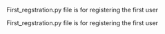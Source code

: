 First_regstration.py file is for registering the first user

First_regstration.py file is for registering the first user
